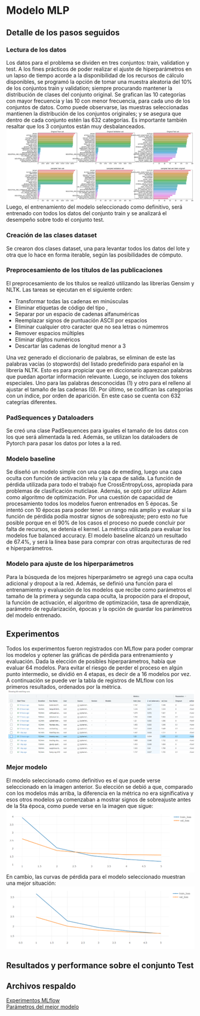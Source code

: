 # Modelo MLP
## Detalle de los pasos seguidos
### Lectura de los datos
Los datos para el problema se dividen en tres conjuntos: train, validation y test.
A los fines prácticos de poder realizar el ajuste de hiperparámetros en un lapso de tiempo acorde a la disponibilidad de los recursos de cálculo disponibles, se programó la opción de tomar una muestra aleatoria del 10% de los conjuntos train y validation; siempre procurando mantener la distribución de clases del conjunto original.
Se grafican las 10 categorías con mayor frecuencia y las 10 con menor frecuencia, para cada uno de los conjuntos de datos. Como puede observarse, las muestras seleccionadas mantienen la distribución de los conjuntos originales; y se asegura que dentro de cada conjunto estén las 632 categorías. Es importante también resaltar que los 3 conjuntos están muy desbalanceados.
![graficos clases](https://github.com/RodrigoHRuiz/Diplo2022_Grupo16/blob/main/DeepLearning/images/graficos_clases.png?raw=true)
Luego, el entrenamiento del modelo seleccionado como definitivo, será entrenado con todos los datos del conjunto train y se analizará el desempeño sobre todo el conjunto test.

### Creación de las clases dataset
Se crearon dos clases dataset, una para levantar todos los datos del lote y otra que lo hace en forma iterable, según las posibilidades de cómputo.

### Preprocesamiento de los títulos de las publicaciones
El preprocesamiento de los títulos se realizó utilizando las librerías Gensim y NLTK. Las tareas se ejecutan en el siguiente orden:
- Transformar todas las cadenas en minúsculas
- Eliminar etiquetas de código del tipo <i></i>, <b></b>
- Separar por un espacio de cadenas alfanuméricas
- Reemplazar signos de puntuación ASCII por espacios
- Eliminar cualquier otro caracter que no sea letras o númemros
- Remover espacios múltiples
- Eliminar dígitos numéricos
- Descartar las cadenas de longitud menor a 3

Una vez generado el diccionario de palabras, se eliminan de este las palabras vacías (o stopwords) del listado predefinido para español en la librería NLTK. Esto es para propiciar que en diccionario aparezcan palabras que puedan aportar información relevante.
Luego, se incluyen dos tokens especiales. Uno para las palabras desconocidas (1) y otro para el relleno al ajustar el tamaño de las cadenas (0).
Por último, se codifican las categorías con un índice, por orden de aparición. En este caso se cuenta con 632 categrías diferentes.

### PadSequences y Dataloaders
Se creó una clase PadSequences para iguales el tamaño de los datos con los que será alimentada la red.
Además, se utilizan los dataloaders de Pytorch para pasar los datos por lotes a la red.

### Modelo baseline
Se diseñó un modelo simple con una capa de emeding, luego una capa oculta con función de activación relu y la capa de salida. La función de pérdida utilizada para todo el trabajo fue CrossEntropyLoss, apropiada para problemas de clasificación muticlase. Además, se optó por utiilizar Adam como algoritmo de optimización.
Por una cuestión de capacidad de procesamiento todos los modelos fueron entrenados en 5 épocas. Se intentó con 10 épocas para poder tener un rango más amplio y evaluar si la función de pérdida podía mostrar signos de sobreajuste; pero esto no fue posible porque en el 90% de los casos el proceso no puede concluir por falta de recursos, se detenía el kernel.
La métrica utilizada para evaluar los modelos fue balanced accuracy.
El modelo baseline alcanzó un resultado de 67.4%, y será la línea base para comprar con otras arquitecturas de red e hiperparámetros.

### Modelo para ajuste de los hiperparámetros
Para la búsqueda de los mejores hiperparámetro se agregó una capa oculta adicional y dropout a la red. Además, se definió una función para el entrenamiento y evaluación de los modelos que recibe como parámetros el tamaño de la primera y segunda capa oculta, la propoción para el dropout, la función de activación, el algoritmo de optimización, tasa de aprendizaje, parámetro de regularización, épocas y la opción de guardar los parámetros del modelo entrenado.

## Experimentos
Todos los experimentos fueron registrados con MLflow para poder comprar los modelos y optener las gráficas de pérdida para entrenamiento y evaluación.
Dada la elección de posibles hiperparámetros, había que evaluar 64 modelos. Para evitar el riesgo de perder el proceso en algún punto intermedio, se dividió en 4 etapas, es decir de a 16 modelos por vez.
A continuación se puede ver la tabla de registros de MLflow con los primeros resultados, ordenados por la métrica.
![registros mlflows](https://github.com/RodrigoHRuiz/Diplo2022_Grupo16/blob/main/DeepLearning/images/mlflow.png?raw=true)

### Mejor modelo
El modelo seleccionado como definitivo es el que puede verse seleccionado en la imagen anterior. Su elección se debió a que, comparado con los modelos más arriba, la diferencia en la métrica no era significativa y esos otros modelos ya comenzaban a mostrar signos de sobreajuste antes de la 5ta época, como puede verse en la imagen que sigue:
![principio sobreajuste](https://github.com/RodrigoHRuiz/Diplo2022_Grupo16/blob/main/DeepLearning/images/loss_principio_sobreajuste.png?raw=true)
En cambio, las curvas de pérdida para el modelo seleccionado muestran una mejor situación:
![curvas mejor modelo](https://github.com/RodrigoHRuiz/Diplo2022_Grupo16/blob/main/DeepLearning/images/loss_mejor_,modelo.png?raw=true)

## Resultados y performance sobre el conjunto Test



## Archivos respaldo
<a href="https://drive.google.com/file/d/1vEZYwQ7jsEyreZxcG-eyvMbKKxAlMF1Y/view?usp=sharing">Experimentos MLflow</a>
<br>
<a href="https://drive.google.com/file/d/16KqVWlnR8qIdedh30F0KK5i2K9OZjc6A/view?usp=sharing">Parámetros del mejor modelo</a>
